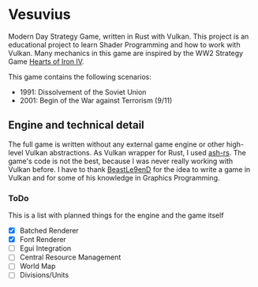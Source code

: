 
# Vesuvius
Modern Day Strategy Game, written in Rust with Vulkan. This project is an educational project to learn Shader Programming and how to work with Vulkan. Many mechanics in this game are inspired by the WW2 Strategy Game [Hearts of Iron IV](https://en.wikipedia.org/wiki/Hearts_of_Iron_IV).

This game contains the following scenarios:
- 1991: Dissolvement of the Soviet Union
- 2001: Begin of the War against Terrorism (9/11)

## Engine and technical detail
The full game is written without any external game engine or other high-level Vulkan abstractions. As Vulkan wrapper for Rust, I used [ash-rs](https://github.com/ash-rs/ash). The game's code is not the best, because I was never really working with Vulkan before. I have to thank [BeastLe9enD](https://github.com/BeastLe9enD) for the idea to write a game in Vulkan and for some of his knowledge in Graphics Programming.

### ToDo
This is a list with planned things for the engine and the game itself
- [X] Batched Renderer
- [X] Font Renderer
- [ ] Egui Integration
- [ ] Central Resource Management
- [ ] World Map
- [ ] Divisions/Units

